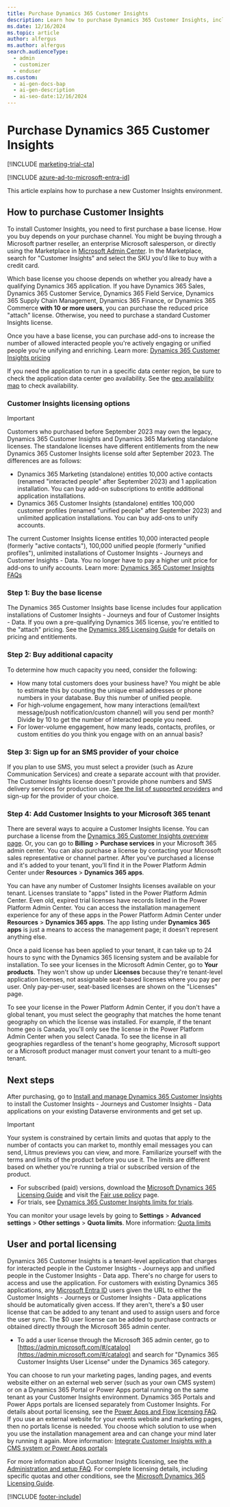 ```yaml
---
title: Purchase Dynamics 365 Customer Insights
description: Learn how to purchase Dynamics 365 Customer Insights, including licensing options and installation steps.
ms.date: 12/16/2024
ms.topic: article
author: alfergus
ms.author: alfergus
search.audienceType:
  - admin
  - customizer
  - enduser
ms.custom:
  - ai-gen-docs-bap
  - ai-gen-description
  - ai-seo-date:12/16/2024
---
```


# Purchase Dynamics 365 Customer Insights

[!INCLUDE [marketing-trial-cta](./includes/marketing-trial-cta.md)]

[!INCLUDE [azure-ad-to-microsoft-entra-id](./includes/azure-ad-to-microsoft-entra-id.md)]

This article explains how to purchase a new Customer Insights environment.

<a name="how-licensed"></a>

## How to purchase Customer Insights

To install Customer Insights, you need to first purchase a base license. How you buy depends on your purchase channel. You might be buying through a Microsoft partner reseller, an enterprise Microsoft salesperson, or directly using the Marketplace in [Microsoft Admin Center](https://admin.microsoft.com). In the Marketplace, search for "Customer Insights" and select the SKU you'd like to buy with a credit card. 

Which base license you choose depends on whether you already have a qualifying Dynamics 365 application. If you have Dynamics 365 Sales, Dynamics 365 Customer Service, Dynamics 365 Field Service, Dynamics 365 Supply Chain Management, Dynamics 365 Finance, or Dynamics 365 Commerce **with 10 or more users**, you can purchase the reduced price "attach" license. Otherwise, you need to purchase a standard Customer Insights license.

Once you have a base license, you can purchase add-ons to increase the number of allowed interacted people you're actively engaging or unified people you're unifying and enriching. Learn more: [Dynamics 365 Customer Insights pricing](https://www.microsoft.com/dynamics-365/products/customer-insights/pricing)

If you need the application to run in a specific data center region, be sure to check the application data center geo availability. See the [geo availability map](https://dynamics.microsoft.com/availability-reports/georeport/) to check availability. 

### Customer Insights licensing options

> [!IMPORTANT]
> Customers who purchased before September 2023 may own the legacy, Dynamics 365 Customer Insights and Dynamics 365 Marketing standalone licenses. The standalone licenses have different entitlements from the new Dynamics 365 Customer Insights license sold after September 2023. The differences are as follows:
>
> - Dynamics 365 Marketing (standalone) entitles 10,000 active contacts (renamed "interacted people" after September 2023) and 1 application installation. You can buy add-on subscriptions to entitle additional application installations.
> - Dynamics 365 Customer Insights (standalone) entitles 100,000 customer profiles (renamed "unified people" after September 2023) and unlimited application installations. You can buy add-ons to unify accounts.
>
> The current Customer Insights license entitles 10,000 interacted people (formerly "active contacts"), 100,000 unified people (formerly "unified profiles"), unlimited installations of Customer Insights - Journeys and Customer Insights - Data. You no longer have to pay a higher unit price for add-ons to unify accounts. Learn more: [Dynamics 365 Customer Insights FAQs](ci-faq.md)

### Step 1: Buy the base license

The Dynamics 365 Customer Insights base license includes four application installations of Customer Insights - Journeys and four of Customer Insights - Data. If you own a pre-qualifying Dynamics 365 license, you're entitled to the "attach" pricing. See the [Dynamics 365 Licensing Guide](https://go.microsoft.com/fwlink/?LinkId=866544&clcid=0x409) for details on pricing and entitlements.

### Step 2: Buy additional capacity

To determine how much capacity you need, consider the following:

-	How many total customers does your business have? You might be able to estimate this by counting the unique email addresses or phone numbers in your database. Buy this number of unified people.
-	For high-volume engagement, how many interactions (email/text message/push notification/custom channel) will you send per month? Divide by 10 to get the number of interacted people you need.
-	For lower-volume engagement, how many leads, contacts, profiles, or custom entities do you think you engage with on an annual basis?

### Step 3: Sign up for an SMS provider of your choice

If you plan to use SMS, you must select a provider (such as Azure Communication Services) and create a separate account with that provider. The Customer Insights license doesn't provide phone numbers and SMS delivery services for production use. [See the list of supported providers](real-time-marketing-text-messaging-setup.md) and sign-up for the provider of your choice.

### Step 4: Add Customer Insights to your Microsoft 365 tenant

There are several ways to acquire a Customer Insights license. You can purchase a license from the [Dynamics 365 Customer Insights overview page](https://dynamics.microsoft.com/marketing/overview/). Or, you can go to **Billing** > **Purchase services** in your Microsoft 365 admin center. You can also purchase a license by contacting your Microsoft sales representative or channel partner. After you've purchased a license and it's added to your tenant, you’ll find it in the Power Platform Admin Center under **Resources** > **Dynamics 365 apps**.

You can have any number of Customer Insights licenses available on your tenant. Licenses translate to "apps" listed in the Power Platform Admin Center. Even old, expired trial licenses have records listed in the Power Platform Admin Center. You can access the installation management experience for any of these apps in the Power Platform Admin Center under **Resources** > **Dynamics 365 apps**. The app listing under **Dynamics 365 apps** is just a means to access the management page; it doesn't represent anything else.

Once a paid license has been applied to your tenant, it can take up to 24 hours to sync with the Dynamics 365 licensing system and be available for installation. To see your licenses in the Microsoft Admin Center, go to **Your products**. They won't show up under **Licenses** because they're tenant-level application licenses, not assignable seat-based licenses where you pay per user. Only pay-per-user, seat-based licenses are shown on the "Licenses" page.

To see your license in the Power Platform Admin Center, if you don't have a global tenant, you must select the geography that matches the home tenant geography on which the license was installed. For example, if the tenant home geo is Canada, you'll only see the license in the Power Platform Admin Center when you select Canada. To see the license in all geographies regardless of the tenant's home geography, Microsoft support or a Microsoft product manager must convert your tenant to a multi-geo tenant.

## Next steps

After purchasing, go to [Install and manage Dynamics 365 Customer Insights](setup.md) to install the Customer Insights - Journeys and Customer Insights - Data applications on your existing Dataverse environments and get set up.

> [!IMPORTANT]
> Your system is constrained by certain limits and quotas that apply to the number of contacts you can market to, monthly email messages you can send, Litmus previews you can view, and more. Familiarize yourself with the terms and limits of the product before you use it. The limits are different based on whether you're running a trial or subscribed version of the product.
> - For subscribed (paid) versions, download the [Microsoft Dynamics 365 Licensing Guide](https://go.microsoft.com/fwlink/p/?linkid=866544) and visit the [Fair use policy](fair-use-policy.md) page.
> - For trials, see [Dynamics 365 Customer Insights limits for trials](trial-preview-limits.md).
> 
> You can monitor your usage levels by going to  **Settings**  >  **Advanced settings**  >  **Other settings**  >  **Quota limits**. More information: [Quota limits](quota-management.md)

## User and portal licensing

Dynamics 365 Customer Insights is a tenant-level application that charges for interacted people in the Customer Insights - Journeys app and unified people in the Customer Insights - Data app. There's no charge for users to access and use the application. For customers with existing Dynamics 365 applications, any [Microsoft Entra ID](/azure/active-directory/fundamentals/whatis) users given the URL to either the Customer Insights - Journeys or Customer Insights - Data applications should be automatically given access. If they aren't, there's a $0 user license that can be added to any tenant and used to assign users and force the user sync. The $0 user license can be added to purchase contracts or obtained directly through the Microsoft 365 admin center.

- To add a user license through the Microsoft 365 admin center, go to [https://admin.microsoft.com/#/catalog](https://admin.microsoft.com/#/catalog) and search for "Dynamics 365 Customer Insights User License" under the Dynamics 365 category.

You can choose to run your marketing pages, landing pages, and events website either on an external web server (such as your own CMS system) or on a Dynamics 365 Portal or Power Apps portal running on the same tenant as your Customer Insights environment. Dynamics 365 Portals and Power Apps portals are licensed separately from Customer Insights. For details about portal licensing, see the [Power Apps and Flow licensing FAQ](/power-platform/admin/powerapps-flow-licensing-faq#can-you-share-more-details-regarding-the-new-powerapps-portals-licensing). If you use an external website for your events website and marketing pages, then no portals license is needed. You choose which solution to use when you use the installation management area and can change your mind later by running it again. More information: [Integrate Customer Insights with a CMS system or Power Apps portals](portal-optional.md)

For more information about Customer Insights licensing, see the [Administration and setup FAQ](setup-troubleshooting.yml#licensing). For complete licensing details, including specific quotas and other conditions, see the  [Microsoft Dynamics 365 Licensing Guide](https://go.microsoft.com/fwlink/p/?linkid=866544).

[!INCLUDE [footer-include](./includes/footer-banner.md)]
